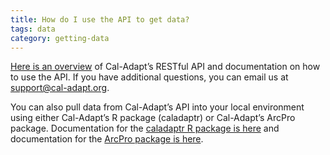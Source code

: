 ```yaml
---
title: How do I use the API to get data?
tags: data
category: getting-data
---
```


<a href="https://berkeley-gif.github.io/caladapt-docs/" target="_blank">Here is an overview</a> of Cal-Adapt’s RESTful API and documentation on how to use the API. If you have additional questions, you can email us at <support@cal-adapt.org>.

You can also pull data from Cal-Adapt’s API into your local environment using either Cal-Adapt’s R package (caladaptr) or Cal-Adapt’s ArcPro package. Documentation for the <a href="https://ucanr-igis.github.io/caladaptr/" target="_blank">caladaptr R package is here</a> and documentation for the <a href="https://ucanr-igis.github.io/caladapt-py/" target="_blank">ArcPro package is here</a>.
